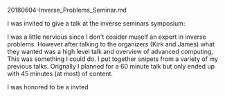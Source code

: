 20180604-Inverse_Problems_Seminar.md

I was invited to give a talk at the inverse seminars symposium:

I was a little nervious since I don't cosider muself an expert in inverse problems. However after talking to the organizers (Kirk and James) what they wanted was a high level talk and overview of advanced computing, This was something I could do. I put together snipets from a variety of my previous talks.  Orignally I planned for a 60 minute talk but only ended up with 45 minutes (at most) of content.

I was honored to be a invted
